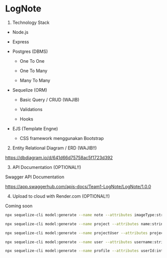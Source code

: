 # LogNote
1. Technology Stack

  - Node.js

  - Express

  - Postgres (DBMS)

    - One To One

    - One To Many

    - Many To Many 

  - Sequelize (ORM)

    - Basic Query / CRUD (WAJIB)

    - Validations

    - Hooks

  - EJS (Template Engne)

    - CSS framework menggunakan Bootstrap

2. Entity Relational Diagram / ERD (WAJIB!!)

  https://dbdiagram.io/d/641d66d75758ac5f1723d392

3. API Documentation (OPTIONAL!!)

  Swagger API Documentation

  https://app.swaggerhub.com/apis-docs/Team1-LogNote/LogNote/1.0.0

4. Upload to cloud with Render.com (OPTIONAL!!)

  Coming soon

``` bash
npx sequelize-cli model:generate --name note --attributes imageType:string,imageName:string,imageData:blob,text:text,projectId:integer

npx sequelize-cli model:generate --name project --attributes name:string,description:text,repository:text

npx sequelize-cli model:generate --name projectUser --attributes projectId:integer,userId:integer

npx sequelize-cli model:generate --name user --attributes username:string,name:string,password:string,role:string

npx sequelize-cli model:generate --name profile --attributes userId:integer,email:string,position:string,phone:string,address:text

```
